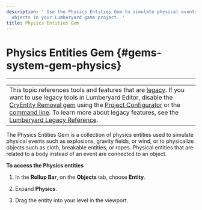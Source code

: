 ```yaml
---
description: ' Use the Physics Entities Gem to simulate physical events or to physicalize
  objects in your Lumberyard game project. '
title: Physics Entities Gem
---
```

# Physics Entities Gem {#gems-system-gem-physics}


****

|  |
| --- |
| This topic references tools and features that are [legacy](/docs/userguide/ly-glos-chap#legacy)\. If you want to use legacy tools in Lumberyard Editor, disable the [CryEntity Removal gem](/docs/userguide/gems/cryentity-removal-gem) using the [Project Configurator](/docs/userguide/configurator/intro) or the [command line](/docs/userguide/lmbr-exe)\. To learn more about legacy features, see the [Lumberyard Legacy Reference](https://d3bqhfbip4ze4a.cloudfront.net/lumberyard-legacy.pdf)\. |

The Physics Entities Gem is a collection of physics entities used to simulate physical events such as explosions, gravity fields, or wind, or to physicalize objects such as cloth, breakable entities, or ropes\. Physical entities that are related to a body instead of an event are connected to an object\.

**To access the Physics entities**

1. In the **Rollup Bar**, on the **Objects** tab, choose **Entity**\.

1. Expand **Physics**\.

1. Drag the entity into your level in the viewport\.